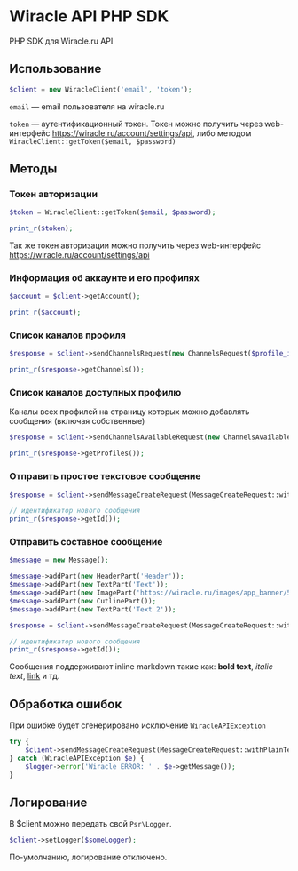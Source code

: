 # Wiracle API PHP SDK
PHP SDK для Wiracle.ru API

## Использование

```php
$client = new WiracleClient('email', 'token');
```

`email` — email пользователя на wiracle.ru

`token` — аутентификационный токен. 
Токен можно получить через web-интерфейс https://wiracle.ru/account/settings/api, либо методом `WiracleClient::getToken($email, $password)`

## Методы

### Токен авторизации

```php
$token = WiracleClient::getToken($email, $password);

print_r($token);
```

Так же токен авторизации можно получить через web-интерфейс
https://wiracle.ru/account/settings/api

### Информация об аккаунте и его профилях

```php
$account = $client->getAccount();

print_r($account);
```

### Список каналов профиля

```php
$response = $client->sendChannelsRequest(new ChannelsRequest($profile_id));

print_r($response->getChannels());
```

### Список каналов доступных профилю

Каналы всех профилей на страницу которых можно добавлять сообщения (включая собственные)

```php
$response = $client->sendChannelsAvailableRequest(new ChannelsAvailableRequest($profile_id));

print_r($response->getProfiles());
```

### Отправить простое текстовое сообщение

```php
$response = $client->sendMessageCreateRequest(MessageCreateRequest::withPlainText($profile_id, $channel_id, $text));

// идентификатор нового сообщения
print_r($response->getId());
```

### Отправить составное сообщение

```php
$message = new Message();

$message->addPart(new HeaderPart('Header'));
$message->addPart(new TextPart('Text'));
$message->addPart(new ImagePart('https://wiracle.ru/images/app_banner/512x512.png', 512, 512));
$message->addPart(new CutlinePart());
$message->addPart(new TextPart('Text 2'));

$response = $client->sendMessageCreateRequest(MessageCreateRequest::withParts($profile_id, $channel_id, $message));

// идентификатор нового сообщения
print_r($response->getId());
```

Сообщения поддерживают inline markdown такие как: **bold text**, *italic text*, [link](https://github.com/JustCommunication-ru/wiracle-api-php-sdk) и тд.

## Обработка ошибок

При ошибке будет сгенерировано исключение ```WiracleAPIException```

```php
try {
    $client->sendMessageCreateRequest(MessageCreateRequest::withPlainText($profile_id, $channel_id, $text));
} catch (WiracleAPIException $e) {
    $logger->error('Wiracle ERROR: ' . $e->getMessage());
}
```

## Логирование

В $client можно передать свой `Psr\Logger`.

```php
$client->setLogger($someLogger);
```

По-умолчанию, логирование отключено.
